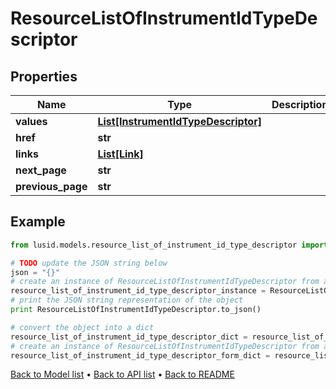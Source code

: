 # ResourceListOfInstrumentIdTypeDescriptor


## Properties
Name | Type | Description | Notes
------------ | ------------- | ------------- | -------------
**values** | [**List[InstrumentIdTypeDescriptor]**](InstrumentIdTypeDescriptor.md) |  | 
**href** | **str** |  | [optional] 
**links** | [**List[Link]**](Link.md) |  | [optional] 
**next_page** | **str** |  | [optional] 
**previous_page** | **str** |  | [optional] 

## Example

```python
from lusid.models.resource_list_of_instrument_id_type_descriptor import ResourceListOfInstrumentIdTypeDescriptor

# TODO update the JSON string below
json = "{}"
# create an instance of ResourceListOfInstrumentIdTypeDescriptor from a JSON string
resource_list_of_instrument_id_type_descriptor_instance = ResourceListOfInstrumentIdTypeDescriptor.from_json(json)
# print the JSON string representation of the object
print ResourceListOfInstrumentIdTypeDescriptor.to_json()

# convert the object into a dict
resource_list_of_instrument_id_type_descriptor_dict = resource_list_of_instrument_id_type_descriptor_instance.to_dict()
# create an instance of ResourceListOfInstrumentIdTypeDescriptor from a dict
resource_list_of_instrument_id_type_descriptor_form_dict = resource_list_of_instrument_id_type_descriptor.from_dict(resource_list_of_instrument_id_type_descriptor_dict)
```
[Back to Model list](../README.md#documentation-for-models) &#8226; [Back to API list](../README.md#documentation-for-api-endpoints) &#8226; [Back to README](../README.md)


